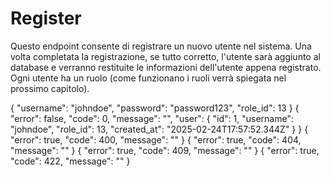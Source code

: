 # Register

Questo endpoint consente di registrare un nuovo utente nel sistema. Una volta completata la registrazione, se tutto 
corretto, l'utente sarà aggiunto al database e verranno restituite le informazioni dell'utente appena registrato.
Ogni utente ha un ruolo (come funzionano i ruoli verrà spiegata nel prossimo capitolo).

<api-endpoint openapi-path="./../openapi.yaml" endpoint="/auth/register/" method="post">
    <request>
        <sample lang="JSON" title="Payload">
            {
              "username": "johndoe",
              "password": "password123",
              "role_id": 13
            }
        </sample>
    </request>
    <response type="200">
        <sample lang="JSON">
            {
                "error": false,
                "code": 0,
                "message": "",
                "user": {
                    "id": 1,
                    "username": "johndoe",
                    "role_id": 13,
                    "created_at": "2025-02-24T17:57:52.344Z"
                }
            }
        </sample>
    </response>
    <response type="400">
        <sample lang="JSON">
            {
                "error": true,
                "code": 400,
                "message": ""
            }
        </sample>
    </response>
    <response type="404">
        <sample lang="JSON">
            {
                "error": true,
                "code": 404,
                "message": ""
            }
        </sample>
    </response>
    <response type="409">
        <sample lang="JSON">
            {
                "error": true,
                "code": 409,
                "message": ""
            }
        </sample>
    </response>
    <response type="422">
        <sample lang="JSON">
            {
                "error": true,
                "code": 422,
                "message": ""
            }
        </sample>
    </response>
</api-endpoint>